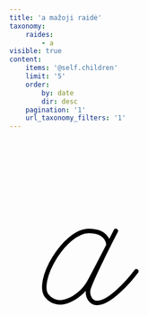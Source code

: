 ```yaml
---
title: 'a mažoji raidė'
taxonomy:
    raides:
        - a
visible: true
content:
    items: '@self.children'
    limit: '5'
    order:
        by: date
        dir: desc
    pagination: '1'
    url_taxonomy_filters: '1'
---
```


<svg width="270" height="454" version="1.1" xmlns="http://www.w3.org/2000/svg" xmlns:xlink="http://www.w3.org/1999/xlink" x="0px" y="0px" viewBox="0 0 270 454" enable-background="new 0 0 270 454" xml:space="preserve">
	<path fill="none" stroke="#000000" stroke-width="8" stroke-linecap="round" stroke-linejoin="round" stroke-miterlimit="10" d="M176.7,189.3c0,0,0.6-25.5-35.2-25.4c-43.4,0-95.7,90.6-74.4,116c21.4,25.5,59,1.7,73.7-22.3c5.8-9.5,49-93.6,49-93.6s-47.8,91.7-49.5,105.9c-1.3,11.4,5.5,22.2,16,22.2c23.1,0,57.4-39.7,70-56.3"/>
</svg>